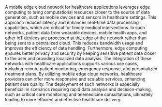 
A mobile edge cloud network for healthcare applications leverages edge computing to bring computational resources closer to the source of data generation, such as mobile devices and sensors in healthcare settings. This approach reduces latency and enhances real-time data processing capabilities, which are critical for timely medical interventions. In such networks, patient data from wearable devices, mobile health apps, and other IoT devices are processed at the edge of the network rather than being sent to a centralized cloud. This reduces bandwidth usage and improves the efficiency of data handling. Furthermore, edge computing ensures better privacy and security by keeping sensitive patient data closer to the user and providing localized data analysis. The integration of these networks with healthcare applications supports various use cases, including remote patient monitoring, emergency response, and personalized treatment plans. By utilizing mobile edge cloud networks, healthcare providers can offer more responsive and scalable services, enhancing patient care quality. The deployment of such networks is especially beneficial in scenarios requiring rapid data analysis and decision-making, such as critical care monitoring and telemedicine consultations, ultimately leading to more efficient and effective healthcare delivery.
